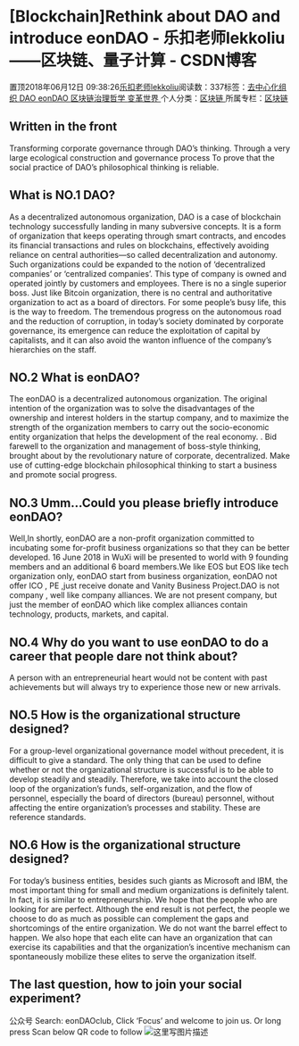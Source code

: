 
# [Blockchain]Rethink about DAO and introduce eonDAO - 乐扣老师lekkoliu——区块链、量子计算 - CSDN博客

置顶2018年06月12日 09:38:26[乐扣老师lekkoliu](https://me.csdn.net/lsttoy)阅读数：337标签：[去中心化组织																](https://so.csdn.net/so/search/s.do?q=去中心化组织&t=blog)[DAO																](https://so.csdn.net/so/search/s.do?q=DAO&t=blog)[eonDAO																](https://so.csdn.net/so/search/s.do?q=eonDAO&t=blog)[区块链治理哲学																](https://so.csdn.net/so/search/s.do?q=区块链治理哲学&t=blog)[变革世界																](https://so.csdn.net/so/search/s.do?q=变革世界&t=blog)[
							](https://so.csdn.net/so/search/s.do?q=区块链治理哲学&t=blog)[
																					](https://so.csdn.net/so/search/s.do?q=eonDAO&t=blog)个人分类：[区块链																](https://blog.csdn.net/lsttoy/article/category/6973962)
[
																					](https://so.csdn.net/so/search/s.do?q=eonDAO&t=blog)所属专栏：[区块链](https://blog.csdn.net/column/details/20660.html)[
							](https://so.csdn.net/so/search/s.do?q=eonDAO&t=blog)
[
																	](https://so.csdn.net/so/search/s.do?q=DAO&t=blog)
[
				](https://so.csdn.net/so/search/s.do?q=去中心化组织&t=blog)
[
			](https://so.csdn.net/so/search/s.do?q=去中心化组织&t=blog)


## Written in the front
Transforming corporate governance through DAO’s thinking.
Through a very large ecological construction and governance process
To prove that the social practice of DAO’s philosophical thinking is reliable.
## What is NO.1 DAO?
As a decentralized autonomous organization, DAO is a case of blockchain technology successfully landing in many subversive concepts. It is a form of organization that keeps operating through smart contracts, and encodes its financial transactions and rules on blockchains, effectively avoiding reliance on central authorities—so called decentralization and autonomy.
Such organizations could be expanded to the notion of ‘decentralized companies’ or ‘centralized companies’. This type of company is owned and operated jointly by customers and employees. There is no a single superior boss. Just like Bitcoin organization, there is no central and authoritative organization to act as a board of directors. For some people’s busy life, this is the way to freedom. The tremendous progress on the autonomous road and the reduction of corruption, in today’s society dominated by corporate governance, its emergence can reduce the exploitation of capital by capitalists, and it can also avoid the wanton influence of the company’s hierarchies on the staff.
## NO.2 What is eonDAO?
The eonDAO is a decentralized autonomous organization. The original intention of the organization was to solve the disadvantages of the ownership and interest holders in the startup company, and to maximize the strength of the organization members to carry out the socio-economic entity organization that helps the development of the real economy. . Bid farewell to the organization and management of boss-style thinking, brought about by the revolutionary nature of corporate, decentralized. Make use of cutting-edge blockchain philosophical thinking to start a business and promote social progress.
## NO.3 Umm…Could you please briefly introduce eonDAO?
Well,In shortly, eonDAO are a non-profit organization committed to incubating some for-profit business organizations so that they can be better developed. 16 June 2018 in WuXi will be presented to world with 9 founding members and an additional 6 board members.We like EOS but EOS like tech organization only, eonDAO start from business organization, eonDAO not offer ICO , PE ,just receive donate and Vanity Business Project.DAO is not company , well like company alliances. We are not present company, but just the member of eonDAO which like complex alliances contain technology, products, markets, and capital.
## NO.4 Why do you want to use eonDAO to do a career that people dare not think about?
A person with an entrepreneurial heart would not be content with past achievements but will always try to experience those new or new arrivals.
## NO.5 How is the organizational structure designed?
For a group-level organizational governance model without precedent, it is difficult to give a standard. The only thing that can be used to define whether or not the organizational structure is successful is to be able to develop steadily and steadily. Therefore, we take into account the closed loop of the organization’s funds, self-organization, and the flow of personnel, especially the board of directors (bureau) personnel, without affecting the entire organization’s processes and stability. These are reference standards.
## NO.6 How is the organizational structure designed?
For today’s business entities, besides such giants as Microsoft and IBM, the most important thing for small and medium organizations is definitely talent. In fact, it is similar to entrepreneurship. We hope that the people who are looking for are perfect. Although the end result is not perfect, the people we choose to do as much as possible can complement the gaps and shortcomings of the entire organization. We do not want the barrel effect to happen. We also hope that each elite can have an organization that can exercise its capabilities and that the organization’s incentive mechanism can spontaneously mobilize these elites to serve the organization itself.
## The last question, how to join your social experiment?
公众号 Search: eonDAOclub,
Click ‘Focus’ and welcome to join us.
Or long press Scan below QR code to follow
![这里写图片描述](https://img-blog.csdn.net/20180612093546817?watermark/2/text/aHR0cHM6Ly9ibG9nLmNzZG4ubmV0L2xzdHRveQ==/font/5a6L5L2T/fontsize/400/fill/I0JBQkFCMA==/dissolve/70)

